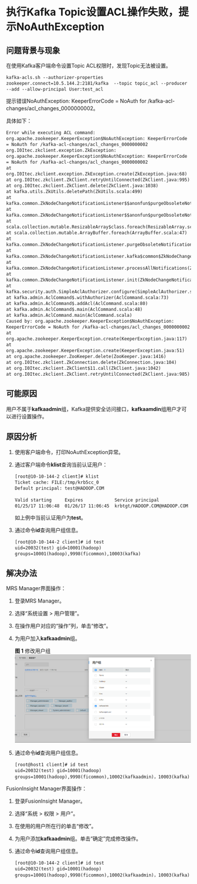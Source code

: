 # 执行Kafka Topic设置ACL操作失败，提示NoAuthException<a name="mrs_03_0122"></a>

## 问题背景与现象<a name="zh-cn_topic_0167275006_s5d135719deec4560b99adb07a0aa6416"></a>

在使用Kafka客户端命令设置Topic ACL权限时，发现Topic无法被设置。

```
kafka-acls.sh --authorizer-properties zookeeper.connect=10.5.144.2:2181/kafka  --topic topic_acl --producer --add --allow-principal User:test_acl
```

提示错误NoAuthException: KeeperErrorCode = NoAuth for /kafka-acl-changes/acl\_changes\_0000000002。

具体如下：

```
Error while executing ACL command: org.apache.zookeeper.KeeperException$NoAuthException: KeeperErrorCode = NoAuth for /kafka-acl-changes/acl_changes_0000000002
org.I0Itec.zkclient.exception.ZkException: org.apache.zookeeper.KeeperException$NoAuthException: KeeperErrorCode = NoAuth for /kafka-acl-changes/acl_changes_0000000002
at org.I0Itec.zkclient.exception.ZkException.create(ZkException.java:68)
at org.I0Itec.zkclient.ZkClient.retryUntilConnected(ZkClient.java:995)
at org.I0Itec.zkclient.ZkClient.delete(ZkClient.java:1038)
at kafka.utils.ZkUtils.deletePath(ZkUtils.scala:499)
at kafka.common.ZkNodeChangeNotificationListener$$anonfun$purgeObsoleteNotifications$1.apply(ZkNodeChangeNotificationListener.scala:118)
at kafka.common.ZkNodeChangeNotificationListener$$anonfun$purgeObsoleteNotifications$1.apply(ZkNodeChangeNotificationListener.scala:112)
at scala.collection.mutable.ResizableArray$class.foreach(ResizableArray.scala:59)
at scala.collection.mutable.ArrayBuffer.foreach(ArrayBuffer.scala:47)
at kafka.common.ZkNodeChangeNotificationListener.purgeObsoleteNotifications(ZkNodeChangeNotificationListener.scala:112)
at kafka.common.ZkNodeChangeNotificationListener.kafka$common$ZkNodeChangeNotificationListener$$processNotifications(ZkNodeChangeNotificationListener.scala:97)
at kafka.common.ZkNodeChangeNotificationListener.processAllNotifications(ZkNodeChangeNotificationListener.scala:77)
at kafka.common.ZkNodeChangeNotificationListener.init(ZkNodeChangeNotificationListener.scala:65)
at kafka.security.auth.SimpleAclAuthorizer.configure(SimpleAclAuthorizer.scala:136)
at kafka.admin.AclCommand$.withAuthorizer(AclCommand.scala:73)
at kafka.admin.AclCommand$.addAcl(AclCommand.scala:80)
at kafka.admin.AclCommand$.main(AclCommand.scala:48)
at kafka.admin.AclCommand.main(AclCommand.scala)
Caused by: org.apache.zookeeper.KeeperException$NoAuthException: KeeperErrorCode = NoAuth for /kafka-acl-changes/acl_changes_0000000002
at org.apache.zookeeper.KeeperException.create(KeeperException.java:117)
at org.apache.zookeeper.KeeperException.create(KeeperException.java:51)
at org.apache.zookeeper.ZooKeeper.delete(ZooKeeper.java:1416)
at org.I0Itec.zkclient.ZkConnection.delete(ZkConnection.java:104)
at org.I0Itec.zkclient.ZkClient$11.call(ZkClient.java:1042)
at org.I0Itec.zkclient.ZkClient.retryUntilConnected(ZkClient.java:985)
```

## 可能原因<a name="zh-cn_topic_0167275006_s8efdc02bbb1a42cba8fa3e43e2e68817"></a>

用户不属于**kafkaadmin**组，Kafka提供安全访问接口，**kafkaamdin**组用户才可以进行设置操作。

## 原因分析<a name="zh-cn_topic_0167275006_section10342981143649"></a>

1.  使用客户端命令，打印NoAuthException异常。
2.  通过客户端命令**klist**查询当前认证用户：

    ```
    [root@10-10-144-2 client]# klist
    Ticket cache: FILE:/tmp/krb5cc_0
    Default principal: test@HADOOP.COM
    
    Valid starting     Expires            Service principal
    01/25/17 11:06:48  01/26/17 11:06:45  krbtgt/HADOOP.COM@HADOOP.COM
    ```

    如上例中当前认证用户为**test**。

3.  通过命令**id**查询用户组信息。

    ```
    [root@10-10-144-2 client]# id test
    uid=20032(test) gid=10001(hadoop) groups=10001(hadoop),9998(ficommon),10003(kafka)
    ```


## 解决办法<a name="zh-cn_topic_0167275006_s2d3c010d3bc0406fa3f531ccd76c297f"></a>

MRS Manager界面操作：

1.  登录MRS Manager。
2.  选择“系统设置 \> 用户管理”。
3.  在操作用户对应的“操作”列，单击“修改”。
4.  为用户加入**kafkaadmin**组。

    **图 1**  修改用户组<a name="zh-cn_topic_0167275006_fig65541556172518"></a>  
    ![](figures/修改用户组.png "修改用户组")

5.  通过命令**id**查询用户组信息。

    ```
    [root@host1 client]# id test
    uid=20032(test) gid=10001(hadoop) groups=10001(hadoop),9998(ficommon),10002(kafkaadmin)，10003(kafka)
    ```


FusionInsight Manager界面操作：

1.  登录FusionInsight Manager。
2.  选择“系统 \> 权限 \> 用户”。
3.  在使用的用户所在行的单击“修改”。
4.  为用户添加**kafkaadmin**组。单击“确定”完成修改操作。
5.  通过命令**id**查询用户组信息。

    ```
    [root@10-10-144-2 client]# id test
    uid=20032(test) gid=10001(hadoop) groups=10001(hadoop),9998(ficommon),10002(kafkaadmin)，10003(kafka)
    ```


